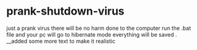 # prank-shutdown-virus
just a prank virus there will be no harm done to the computer 
run the .bat file and your pc will go to hibernate mode everything will be saved
.
__added some more text to make it realistic 
